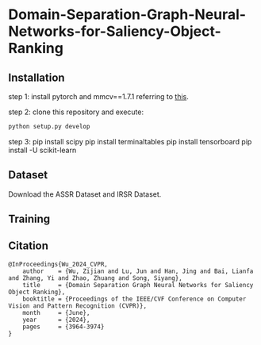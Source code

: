 # Domain-Separation-Graph-Neural-Networks-for-Saliency-Object-Ranking

## Installation
step 1: install pytorch and mmcv==1.7.1 referring to [this](https://github.com/open-mmlab/mmcv).

step 2: clone this repository and execute:
```bash
python setup.py develop
```

step 3: pip install scipy
        pip install terminaltables
        pip install tensorboard
        pip install -U scikit-learn

## Dataset
Download the ASSR Dataset and IRSR Dataset.

## Training

## Citation
    @InProceedings{Wu_2024_CVPR,
        author    = {Wu, Zijian and Lu, Jun and Han, Jing and Bai, Lianfa and Zhang, Yi and Zhao, Zhuang and Song, Siyang},
        title     = {Domain Separation Graph Neural Networks for Saliency Object Ranking},
        booktitle = {Proceedings of the IEEE/CVF Conference on Computer Vision and Pattern Recognition (CVPR)},
        month     = {June},
        year      = {2024},
        pages     = {3964-3974}
    }
